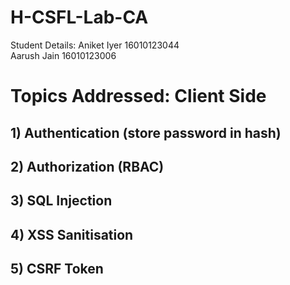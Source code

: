 # H-CSFL-Lab-CA
Student Details:
Aniket Iyer 16010123044
<br />
Aarush Jain 16010123006

# Topics Addressed: Client Side
## 1) Authentication (store password in hash)
## 2) Authorization (RBAC)
## 3) SQL Injection
## 4) XSS Sanitisation
## 5) CSRF Token
